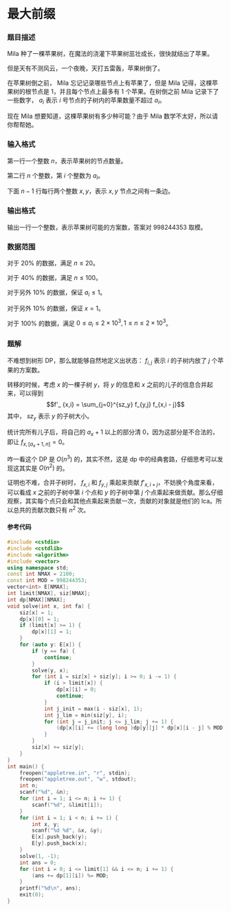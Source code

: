 # 最大前缀

### 题目描述
$\text{Mila}$ 种了一棵苹果树，在魔法的浇灌下苹果树茁壮成长，很快就结出了苹果。

但是天有不测风云，一个夜晚，天打五雷轰，苹果树倒了。

在苹果树倒之前， $\text{Mila}$ 忘记记录哪些节点上有苹果了，但是 $\text{Mila}$ 记得，这棵苹果树的根节点是 $1$，并且每个节点上最多有 $1$ 个苹果。在树倒之前 $\text{Mila}$ 记录下了一些数字， $a_i$ 表示 $i$ 号节点的子树内的苹果数量不超过 $a_i$。

现在 $\text{Mila}$ 想要知道，这棵苹果树有多少种可能？由于 $\text{Mila}$ 数学不太好，所以请你帮帮她。

### 输入格式

第一行一个整数 $n$，表示苹果树的节点数量。

第二行 $n$ 个整数，第 $i$ 个整数为 $a_i$。

下面 $n-1$ 行每行两个整数 $x,y$，表示 $x,y$ 节点之间有一条边。

### 输出格式

输出一行一个整数，表示苹果树可能的方案数，答案对 $998244353$ 取模。

### 数据范围

对于 $20\%$ 的数据，满足 $n\leq 20$。

对于 $40\%$ 的数据，满足 $n\leq 100$。

对于另外 $10\%$ 的数据，保证 $a_i\leq 1$。

对于另外 $10\%$ 的数据，保证 $x=1$。

对于 $100\%$ 的数据，满足 $0\leq a_i\leq 2\times 10^3, 1\leq n \leq 2\times 10^3$。

<div style="page-break-after: always"></div>

### 题解

不难想到树形 DP，那么就能够自然地定义出状态： $f_{i,j}$ 表示 $i$ 的子树内放了 $j$ 个苹果的方案数。

转移的时候，考虑 $x$ 的一棵子树 $y$，将 $y$ 的信息和 $x$ 之前的儿子的信息合并起来，可以得到 $$f'_ {x,i} = \sum_{j=0}^{sz_y} f_{y,j} f_{x,i - j}$$ 其中， $sz_y$ 表示 $y$ 的子树大小。

统计完所有儿子后，将自己的 $a_x+1$ 以上的部分清 $0$，因为这部分是不合法的，即让 $f_{x,[a_x+1,n]}=0$。

咋一看这个 DP 是 $O(n^3)$ 的，其实不然，这是 $\text{dp}$ 中的经典套路，仔细思考可以发现这其实是 $O(n^2)$ 的。

证明也不难，合并子树时， $f_{x,i}$ 和 $f_{y,j}$ 乘起来贡献 $f'_{x,i+j}$，不妨换个角度来看，可以看成 $x$ 之前的子树中第 $i$ 个点和 $y$ 的子树中第 $j$ 个点乘起来做贡献。那么仔细观察，其实每个点只会和其他点乘起来贡献一次，贡献的对象就是他们的 $\text{lca}$。所以总共的贡献次数只有 $n^2$ 次。

#### 参考代码

```cpp
#include <cstdio>
#include <cstdlib>
#include <algorithm>
#include <vector>
using namespace std;
const int NMAX = 2100;
const int MOD = 998244353;
vector<int> E[NMAX];
int limit[NMAX], siz[NMAX];
int dp[NMAX][NMAX];
void solve(int x, int fa) {
    siz[x] = 1;
    dp[x][0] = 1;
    if (limit[x] >= 1) {
        dp[x][1] = 1;
    }
    for (auto y: E[x]) {
        if (y == fa) {
            continue;
        }
        solve(y, x);
        for (int i = siz[x] + siz[y]; i >= 0; i -= 1) {
            if (i > limit[x]) {
                dp[x][i] = 0;
                continue;
            }
            int j_init = max(i - siz[x], 1);
            int j_lim = min(siz[y], i);
            for (int j = j_init; j <= j_lim; j += 1) {
                (dp[x][i] += (long long )dp[y][j] * dp[x][i - j] % MOD) %= MOD;
            }
        }
        siz[x] += siz[y];
    }
}
int main() {
    freopen("appletree.in", "r", stdin);
    freopen("appletree.out", "w", stdout);
    int n;
    scanf("%d", &n);
    for (int i = 1; i <= n; i += 1) {
        scanf("%d", &limit[i]);
    }
    for (int i = 1; i < n; i += 1) {
        int x, y;
        scanf("%d %d", &x, &y);
        E[x].push_back(y);
        E[y].push_back(x);
    }
    solve(1, -1);
    int ans = 0;
    for (int i = 0; i <= limit[1] && i <= n; i += 1) {
        (ans += dp[1][i]) %= MOD;
    }
    printf("%d\n", ans);
    exit(0);
}

```

<div style="page-break-after: always"></div>

